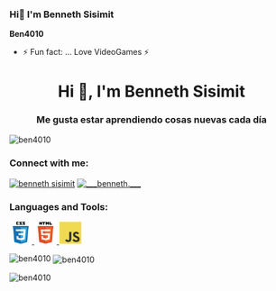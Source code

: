 ### Hi👋 I'm Benneth Sisimit

**Ben4010**

- ⚡ Fun fact: ... Love VideoGames ⚡
<h1 align="center">Hi 👋, I'm Benneth Sisimit</h1>
<h3 align="center">Me gusta estar aprendiendo cosas nuevas cada día</h3>

<p align="left"> <img src="https://komarev.com/ghpvc/?username=ben4010&label=Profile%20views&color=0e75b6&style=flat" alt="ben4010" /> </p>



<h3 align="left">Connect with me:</h3>
<p align="left">
<a href="https://linkedin.com/in/benneth sisimit" target="blank"><img align="center" src="https://raw.githubusercontent.com/rahuldkjain/github-profile-readme-generator/master/src/images/icons/Social/linked-in-alt.svg" alt="benneth sisimit" height="30" width="40" /></a>
<a href="https://instagram.com/__benneth.__" target="blank"><img align="center" src="https://raw.githubusercontent.com/rahuldkjain/github-profile-readme-generator/master/src/images/icons/Social/instagram.svg" alt="___benneth.___" height="30" width="40" /></a>
</p>

<h3 align="left">Languages and Tools:</h3>
<p align="left"> <a href="https://www.w3schools.com/css/" target="_blank" rel="noreferrer"> <img src="https://raw.githubusercontent.com/devicons/devicon/master/icons/css3/css3-original-wordmark.svg" alt="css3" width="40" height="40"/> </a> <a href="https://www.w3.org/html/" target="_blank" rel="noreferrer"> <img src="https://raw.githubusercontent.com/devicons/devicon/master/icons/html5/html5-original-wordmark.svg" alt="html5" width="40" height="40"/> </a> <a href="https://developer.mozilla.org/en-US/docs/Web/JavaScript" target="_blank" rel="noreferrer"> <img src="https://raw.githubusercontent.com/devicons/devicon/master/icons/javascript/javascript-original.svg" alt="javascript" width="40" height="40"/> </a> </p>

<p><img align="left" src="https://github-readme-stats.vercel.app/api/top-langs?username=ben4010&show_icons=true&locale=en&layout=compact" alt="ben4010" /></p>

<p>&nbsp;<img align="center" src="https://github-readme-stats.vercel.app/api?username=ben4010&show_icons=true&locale=en" alt="ben4010" /></p>

<p><img align="center" src="https://github-readme-streak-stats.herokuapp.com/?user=ben4010&" alt="ben4010" /></p>


